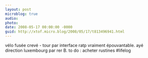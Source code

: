 ```yaml
---
layout: post
microblog: true
audio: 
photo: 
date: 2008-05-17 00:00:00 -0000
guid: http://xtof.micro.blog/2008/05/17/t813496941.html
---
```

vélo fusée crevé - tour par interface ratp vraiment épouvantable. ayé direction luxembourg par rer B. to do : acheter rustines #lifelog
